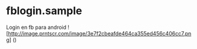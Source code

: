 # fblogin.sample
Login en fb para android 
![http://image.prntscr.com/image/3e7f2cbeafde464ca355ed456c406cc7.png] ()
